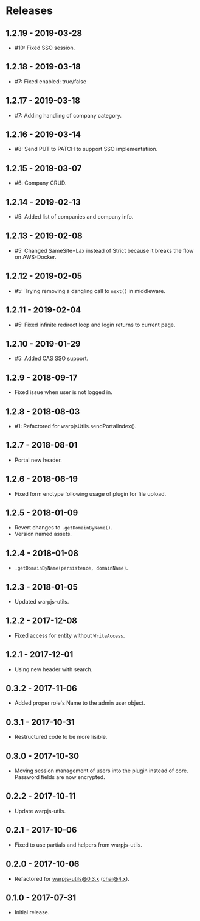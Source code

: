 # Releases

## 1.2.19 - 2019-03-28

- #10: Fixed SSO session.

## 1.2.18 - 2019-03-18

- #7: Fixed enabled: true/false

## 1.2.17 - 2019-03-18

- #7: Adding handling of company category.

## 1.2.16 - 2019-03-14

- #8: Send PUT to PATCH to support SSO implementatiion.

## 1.2.15 - 2019-03-07

- #6: Company CRUD.

## 1.2.14 - 2019-02-13

- #5: Added list of companies and company info.

## 1.2.13 - 2019-02-08

- #5: Changed SameSite=Lax instead of Strict because it breaks the flow on
  AWS-Docker.

## 1.2.12 - 2019-02-05

- #5: Trying removing a dangling call to `next()` in middleware.

## 1.2.11 - 2019-02-04

- #5: Fixed infinite redirect loop and login returns to current page.

## 1.2.10 - 2019-01-29

- #5: Added CAS SSO support.

## 1.2.9 - 2018-09-17

- Fixed issue when user is not logged in.

## 1.2.8 - 2018-08-03

- #1: Refactored for warpjsUtils.sendPortalIndex().

## 1.2.7 - 2018-08-01

- Portal new header.

## 1.2.6 - 2018-06-19

- Fixed form enctype following usage of plugin for file upload.

## 1.2.5 - 2018-01-09

- Revert changes to `.getDomainByName()`.
- Version named assets.

## 1.2.4 - 2018-01-08

- `.getDomainByName(persistence, domainName)`.

## 1.2.3 - 2018-01-05

- Updated warpjs-utils.

## 1.2.2 - 2017-12-08

- Fixed access for entity without `WriteAccess`.

## 1.2.1 - 2017-12-01

- Using new header with search.

## 0.3.2 - 2017-11-06

- Added proper role's Name to the admin user object.

## 0.3.1 - 2017-10-31

- Restructured code to be more lisible.

## 0.3.0 - 2017-10-30

- Moving session management of users into the plugin instead of core. Password
  fields are now encrypted.

## 0.2.2 - 2017-10-11

- Update warpjs-utils.

## 0.2.1 - 2017-10-06

- Fixed to use partials and helpers from warpjs-utils.

## 0.2.0 - 2017-10-06

- Refactored for warpjs-utils@0.3.x (chai@4.x).

## 0.1.0 - 2017-07-31

- Initial release.
